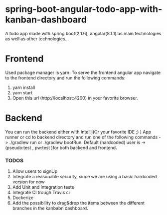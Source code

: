 # spring-boot-angular-todo-app-with-kanban-dashboard
A todo app made with spring boot(2.1.6), angular(8.1.1) as main technologies as well as other technologies...

# Frontend 

Used package manager is yarn:
To serve the frontend angular app navigate to the frontend directory and run the following commands:
1. yarn install
2. yarn start
3. Open this url (http://localhost:4200) in your favorite browser.  

# Backend

You can run the backend either with Intellij(Or your favorite IDE ;) ) App runner or
cd to backend directory and run one of the following commands -> ./gradlew run or ./gradlew bootRun.
Default (hardcoded) user is -> (pseudo:test , pw:test )for both backend and frontend.

### TODOS 
1. Allow users to signUp
2. Integrate a reasonable security, since we are using a basic hardcoded version for now
3. Add Unit and Integration tests
4. Integrate CI trough Travis ci
5. Dockerize
6. Add the possibility to drag&drop the items between the different branches in the kanbabn dashboard.

